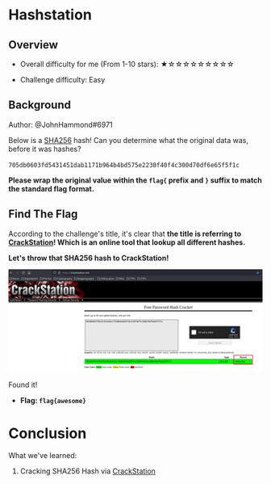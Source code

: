 # Hashstation

## Overview

- Overall difficulty for me (From 1-10 stars): ★☆☆☆☆☆☆☆☆☆

- Challenge difficulty: Easy

## Background

Author: @JohnHammond#6971  
  
Below is a [SHA256](https://en.wikipedia.org/wiki/SHA-2) hash! Can you determine what the original data was, before it was hashes?  
  
`705db0603fd5431451dab1171b964b4bd575e2230f40f4c300d70df6e65f5f1c`  
  
**Please wrap the original value within the `flag{` prefix and `}` suffix to match the standard flag format.**

## Find The Flag

According to the challenge's title, it's clear that **the title is referring to [CrackStation](https://crackstation.net/)! Which is an online tool that lookup all different hashes.**

**Let's throw that SHA256 hash to CrackStation!**

![](https://raw.githubusercontent.com/siunam321/CTF-Writeups/main/NahamCon-EU-CTF-2022/images/Pasted%20image%2020221216222508.png)

Found it!

- **Flag: `flag{awesome}`**

# Conclusion

What we've learned:

1. Cracking SHA256 Hash via [CrackStation](https://crackstation.net/)